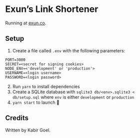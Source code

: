 # Exun’s Link Shortener

Running at [exun.co](https://exun.co/shorten).

## Setup

1. Create a file called `.env` with the following parameters:

```
PORT=3000
SECRET=<secret for signing cookies>
NODE_ENV=<'development' or 'production'>
USERNAME=<login username>
PASSWORD=<login password>
```

2. Run `yarn` to install dependencies
3. Create a SQLite database with `sqlite3 db/<env>.sqlite3 < db/setup.sql` where `env` is either `development` or `production`
4. `yarn start` to launch 🚀

## Credits

Written by Kabir Goel.
